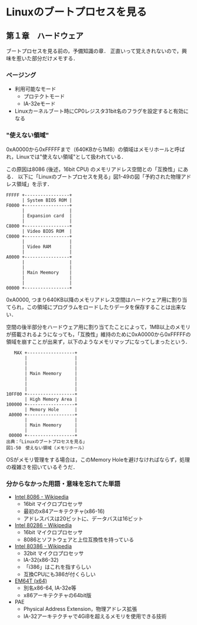 # Linuxのブートプロセスを見る

## 第１章　ハードウェア

ブートプロセスを見る前の，予備知識の章．
正直いって覚えきれないので，興味を惹いた部分だけメモする．

### ページング

- 利用可能なモード
  - プロテクトモード
  - IA-32eモード
- Linuxカーネルブート時にCP0レジスタ31bit名のフラグを設定すると有効になる

### "使えない領域"

0xA0000から0xFFFFFまで（640KBから1MB）の領域はメモリホールと呼ばれ，Linuxでは"使えない領域"として扱われている．

この原因は8086 (後述，16bit CPU) のメモリアドレス空間との「互換性」にある．
以下に「Linuxのブートプロセスを見る」図1-49の図「予約された物理アドレス領域」を示す．

```
FFFFF +-----------------+
      | System BIOS ROM |
F0000 +-----------------+
      |                 |
      | Expansion card  |
      |                 |
C8000 +-----------------+
      | Video BIOS ROM  |
C0000 +-----------------+
      |                 |
      | Video RAM       |
      |                 |
A0000 +-----------------+
      |                 |
      |                 |
      | Main Meemory    |
      |                 |
      |                 |
00000 +-----------------+
```

0xA0000, つまり640KB以降のメモリアドレス空間はハードウェア用に割り当てられ，この領域にプログラムをロードしたりデータを保存することは出来ない．

空間の後半部分をハードウェア用に割り当てたことによって，1MB以上のメモリが搭載されるようになっても，「互換性」維持のために0xA0000から0xFFFFFの領域を崩すことが出来ず，以下のようなメモリマップになってしまったという．

```
   MAX +------------------+
       |                  |
       |                  |
       |                  |
       | Main Meemory     |
       |                  |
       |                  |
       |                  |
10FF00 +------------------+
       | High Memory Area |
100000 +------------------+
       | Memory Hole      |
 A0000 +------------------+
       |                  |
       | Main Meemory     |
       |                  |
 00000 +------------------+
出典：「Linuxのブートプロセスを見る」
図1-50　使えない領域（メモリホール）
```

OSがメモリ管理をする場合は，このMemory Holeを避けなければならず，処理の複雑さを招いているそうだ．

### 分からなかった用語・意味を忘れてた単語

- [Intel 8086 - Wikipedia](http://ja.wikipedia.org/wiki/Intel_8086)
  - 16bit マイクロプロセッサ
  - 最初のx84アーキテクチャ(x86-16)
  - アドレスバスは20ビットに、データバスは16ビット
- [Intel 80286 - Wikipedia](http://ja.wikipedia.org/wiki/Intel_80286)
  - 16bit マイクロプロセッサ
  - 8086とソフトウェアと上位互換性を持っている
- [Intel 80386 - Wikipedia](http://ja.wikipedia.org/wiki/Intel_80386)
  - 32bit マイクロプロセッサ
  - IA-32(x86-32)
  - 「i386」はこれを指すらしい
  - 互換CPUにも386が付くらしい
- [EM64T (x64)](http://ja.wikipedia.org/wiki/X64)
  - 別名x86-64, IA-32e等
  - x86アーキテクチャの64bit版
- PAE
  - Physical Address Extension，物理アドレス拡張
  - IA-32アーキテクチャで4GiBを超えるメモリを使用できる技術